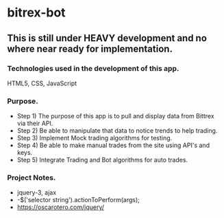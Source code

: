 # bitrex-bot

## This is still under HEAVY development and no where near ready for implementation.

### Technologies used in the development of this app.
HTML5, CSS, JavaScript

### Purpose.
- Step 1) The purpose of this app is to pull and display data from Bittrex via their API.
- Step 2) Be able to manipulate that data to notice trends to help trading.
- Step 3) Implement Mock trading algorithms for testing.
- Step 4) Be able to make manual trades from the site using API's and keys.
- Step 5) Integrate Trading and Bot algorithms for auto trades.

### Project Notes.
- jquery-3, ajax
- -$('selector string').actionToPerform(args);
- https://oscarotero.com/jquery/
